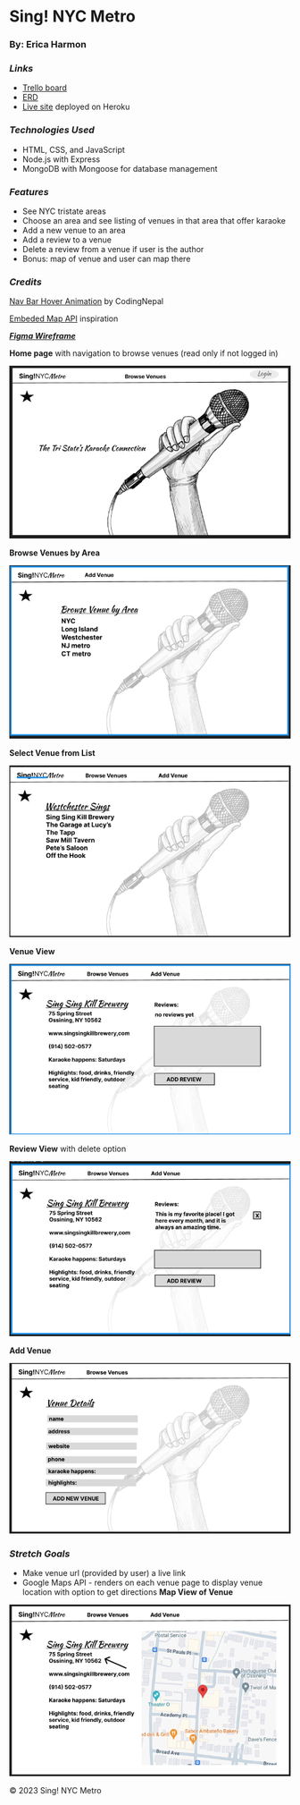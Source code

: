 # Sing! NYC Metro
### By: Erica Harmon

### **_Links_**

- [Trello board](https://trello.com/invite/b/7Hvin0jo/ATTI16b9d49cf1f44c3cd53ae8b2c164a065B3DDEB60/sing-nyc-metro-app)
- [ERD](https://drive.google.com/file/d/17vGbeIecMTpdqoRAoPrwGhiUu_rE0hk9/view?usp=sharing)
- [Live site](https://sing-nyc-metro-2798a6a27d62.herokuapp.com/) deployed on Heroku

### **_Technologies Used_**
- HTML, CSS, and JavaScript
- Node.js with Express
- MongoDB with Mongoose for database management

### **_Features_**
- See NYC tristate areas
- Choose an area and see listing of venues in that area that offer karaoke
- Add a new venue to an area
- Add a review to a venue
- Delete a review from a venue if user is the author
- Bonus: map of venue and user can map there

### **_Credits_**

[Nav Bar Hover Animation](https://www.codingnepalweb.com/Hover-Animation-in-HTML-CSS/) by CodingNepal

[Embeded Map API](https://developers.google.com/maps/documentation/embed/embedding-map#place_mode) inspiration

[**_Figma Wireframe_**](https://www.figma.com/file/uFruB2uyPT3lMHBsNJFDsd/Sing!NYCMetro-Wireframe?type=design&node-id=0%3A1&mode=design&t=m56g8XE5HHSsaWJl-1)

**Home page** with navigation to browse venues (read only if not logged in)

![landing page](https://github.com/harmonica23/sing_nyc_metro_app/blob/main/public/images/Home%20Page.png?raw=true)

**Browse Venues by Area**

![browse venues](https://github.com/harmonica23/sing_nyc_metro_app/blob/main/public/images/Browse%20Venues.png?raw=true)

**Select Venue from List**

![select venue](https://github.com/harmonica23/sing_nyc_metro_app/blob/main/public/images/Select%20Venue%20from%20List.png?raw=true)

**Venue View**

![Venue](https://github.com/harmonica23/sing_nyc_metro_app/blob/main/public/images/Venue%20View.png?raw=true)

**Review View** with delete option

![Review dlt](https://github.com/harmonica23/sing_nyc_metro_app/blob/main/public/images/Review%20delete%20opt.png?raw=true)

**Add Venue**

![Add Venue](https://github.com/harmonica23/sing_nyc_metro_app/blob/main/public/images/Add%20Venue.png?raw=true)

### **_Stretch Goals_**
- Make venue url (provided by user) a live link 
- Google Maps API - renders on each venue page to display venue location with option to get directions
**Map View of Venue**

![Venue on Map](https://github.com/harmonica23/sing_nyc_metro_app/blob/main/public/images/Map%20View.png?raw=true)


&copy; 2023 Sing! NYC Metro